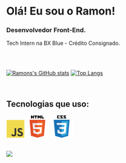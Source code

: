 # Olá! Eu sou o Ramon! 


### Desenvolvedor Front-End.

Tech Intern na BX Blue - Crédito Consignado.

</br>
</br>

[![Ramons's GitHub stats](https://github-readme-stats.vercel.app/api?username=ramonfcf&theme=aura&show_icons=true)](https://github.com/anuraghazra/github-readme-stats)
[![Top Langs](https://github-readme-stats.vercel.app/api/top-langs/?username=ramonfcf&theme=aura&show_icons=true)](https://github.com/ramonfcf/github-readme-stats)



<div style="display: inline-block;"><br>
    <h2> Tecnologias que uso:</h2>
    <img height="48" src="https://raw.githubusercontent.com/devicons/devicon/2ae2a900d2f041da66e950e4d48052658d850630/icons/javascript/javascript-original.svg" alt="Ícone javascript">  
    <img height="60" src="https://raw.githubusercontent.com/devicons/devicon/2ae2a900d2f041da66e950e4d48052658d850630/icons/html5/html5-original-wordmark.svg" alt="Ícone HTML5">
    <img height="60" src="https://raw.githubusercontent.com/devicons/devicon/2ae2a900d2f041da66e950e4d48052658d850630/icons/css3/css3-original-wordmark.svg" alt="Ícone CSS3">
</div>


</br>
</br>

 <a href="https://www.linkedin.com/in/ramon-costa-5a4417227/"><img src="https://img.shields.io/badge/linkedin-%230077B5.svg?style=for-the-badge&logo=linkedin&logoColor=white"></a>
